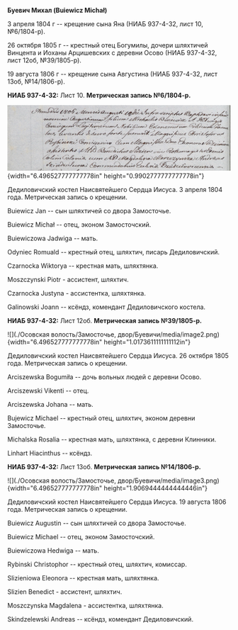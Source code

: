 **Буевич Михал (Buiewicz Michał)**

3 апреля 1804 г -- крещение сына Яна (НИАБ 937-4-32, лист 10,
№6/1804-р).

26 октября 1805 г -- крестный отец Богумилы, дочери шляхтичей Винцента и
Иоханы Арцишевских с деревни Осово (НИАБ 937-4-32, лист 12об,
№39/1805-р).

19 августа 1806 г -- крещение сына Августина (НИАБ 937-4-32, лист 13об,
№14/1806-р).

**НИАБ 937-4-32:** Лист 10. **Метрическая запись №6/1804-р.**

![](./media/8b9b86f4cff3dba0f600214acbaa47900f5330a9.png){width="6.496527777777778in"
height="0.9902777777777778in"}

Дедиловичский костел Наисвятейшего Сердца Иисуса. 3 апреля 1804 года.
Метрическая запись о крещении.

Buiewicz Jan -- сын шляхтичей со двора Замосточье.

Buiewicz Michał -- отец, эконом Замосточский.

Buiewiczowa Jadwiga -- мать.

Odyniec Romuald -- крестный отец, шляхтич, писарь Дедиловичский.

Czarnocka Wiktorya -- крестная мать, шляхтянка.

Moszczynski Piotr - ассистент, шляхтич.

Czarnocka Justyna - ассистентка, шляхтянка.

Galinowski Joann -- ксёндз, комендант Дедиловичского костела.

**НИАБ 937-4-32:** Лист 12об. **Метрическая запись №39/1805-р.**

![](./Осовская волость/Замосточье, двор/Буевичи/media/image2.png){width="6.496527777777778in"
height="1.0173611111111112in"}

Дедиловичский костел Наисвятейшего Сердца Иисуса. 26 октября 1805 года.
Метрическая запись о крещении.

Arciszewska Bogumiła -- дочь вольных людей с деревни Осово.

Arciszewski Vikenti -- отец.

Arciszewska Johana -- мать.

Bujewicz Michael -- крестный отец, шляхтич, эконом деревни Замосточье.

Michalska Rosalia -- крестная мать, шляхтянка, с деревни Клинники.

Linhart Hiacinthus -- ксёндз.

**НИАБ 937-4-32:** Лист 13об. **Метрическая запись №14/1806-р.**

![](./Осовская волость/Замосточье, двор/Буевичи/media/image3.png){width="6.496527777777778in"
height="1.9069444444444446in"}

Дедиловичский костел Наисвятейшего Сердца Иисуса. 19 августа 1806 года.
Метрическая запись о крещении.

Buiewicz Augustin -- сын шляхтичей со двора Замосточье.

Buiewicz Michael -- отец, эконом Замосточский.

Buiewiczowa Hedwiga -- мать.

Rybinski Christophor -- крестный отец, шляхтич, комиссар.

Slizieniowa Eleonora -- крестная мать, шляхтянка.

Slizien Benedict - ассистент, шляхтич.

Moszczynska Magdalena - ассистентка, шляхтянка.

Skindzelewski Andreas -- ксёндз, комендант Дедиловичский.
